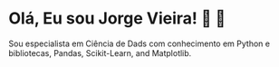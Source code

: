 # Olá, Eu sou Jorge Vieira! :wave: :vulcan_salute:

Sou especialista em Ciência de Dads com conhecimento em Python e bibliotecas, Pandas, Scikit-Learn, and Matplotlib.

